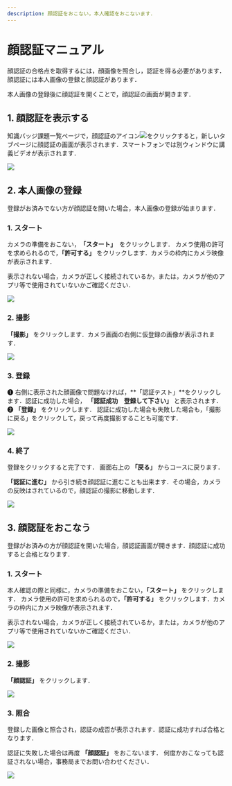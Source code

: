 ```yaml
---
description: 顔認証をおこない，本人確認をおこないます．
---
```


# 顔認証マニュアル

顔認証の合格点を取得するには，顔画像を照合し，認証を得る必要があります．顔認証には本人画像の登録と顔認証があります．

本人画像の登録後に顔認証を開くことで，顔認証の画面が開きます．

## 1. 顔認証を表示する

知識バッジ課題一覧ページで，顔認証のアイコン![](<.gitbook/assets/image (484).png>)をクリックすると，新しいタブページに顔認証の画面が表示されます．スマートフォンでは別ウィンドウに講義ビデオが表示されます．

![](<.gitbook/assets/image (485).png>)

## 2. 本人画像の登録

登録がお済みでない方が顔認証を開いた場合，本人画像の登録が始まります．

### 1. スタート

カメラの準備をおこない，　**「スタート」**　をクリックします． 
カメラ使用の許可を求められるので，**「許可する」** をクリックします．カメラの枠内にカメラ映像が表示されます．

表示されない場合，カメラが正しく接続されているか，または，カメラが他のアプリ等で使用されていないかご確認ください．

![](<.gitbook/assets/image (486).png>)

### 2. 撮影

**「撮影」** をクリックします．カメラ画面の右側に仮登録の画像が表示されます．

![](<.gitbook/assets/image (487).png>)

### 3. 登録

❶ 右側に表示された顔画像で問題なければ，**「認証テスト」**をクリックします．認証に成功した場合， **「認証成功　登録して下さい」** と表示されます．
❷ **「登録」** をクリックします． 認証に成功した場合も失敗した場合も，「撮影に戻る」をクリックして，戻って再度撮影することも可能です．

![](<.gitbook/assets/image (488).png>)

### 4. 終了

登録をクリックすると完了です． 画面右上の **「戻る」** からコースに戻ります．

**「認証に進む」** から引き続き顔認証に進むことも出来ます．その場合，カメラの反映はされているので，顔認証の撮影に移動します．

![](<.gitbook/assets/image (489).png>)

## 3. 顔認証をおこなう

登録がお済みの方が顔認証を開いた場合，顔認証画面が開きます．顔認証に成功すると合格となります．

### 1. スタート

本人確認の際と同様に，カメラの準備をおこない，**「スタート」** をクリックします． カメラ使用の許可を求められるので，**「許可する」** をクリックします．カメラの枠内にカメラ映像が表示されます．

表示されない場合，カメラが正しく接続されているか，または，カメラが他のアプリ等で使用されていないかご確認ください．

![](<.gitbook/assets/image (490).png>)

### 2. 撮影

**「顔認証」** をクリックします．

![](<.gitbook/assets/image (491).png>)

### 3. 照合

登録した画像と照合され，認証の成否が表示されます．認証に成功すれば合格となります．

認証に失敗した場合は再度 **「顔認証」** をおこないます． 何度かおこなっても認証されない場合，事務局までお問い合わせください．

![](<.gitbook/assets/image (492).png>)
